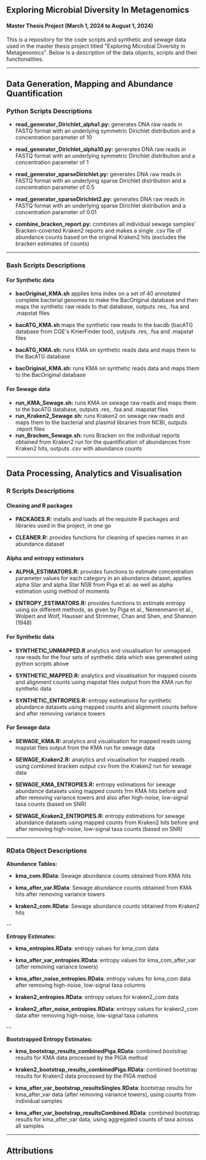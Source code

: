 ## Exploring Microbial Diversity In Metagenomics
#### Master Thesis Project (March 1, 2024 to August 1, 2024)

This is a repository for the code scripts and synthetic and sewage data used in the master thesis project titled "Exploring Microbial Diversity in Metagenomics". Below is a description of the data objects, scripts and their functionalities.

---

## Data Generation, Mapping and Abundance Quantification

### Python Scripts Descriptions

- **read_generator_Dirichlet_alpha1.py:** generates DNA raw reads in FASTQ format with an underlying symmetric Dirichlet distribution and a concentration parameter of 10
  
- **read_generator_Dirichlet_alpha10.py:** generates DNA raw reads in FASTQ format with an underlying symmetric Dirichlet distribution and a concentration parameter of 1
  
- **read_generator_sparseDirichlet.py:** generates DNA raw reads in FASTQ format with an underlying sparse Dirichlet distribution and a concentration parameter of 0.5
  
- **read_generator_sparseDirichlet2.py:** generates DNA raw reads in FASTQ format with an underlying sparse Dirichlet distribution and a concentration parameter of 0.01
  
- **combine_bracken_report.py:** combines all individual sewage samples' Bracken-coverted Kraken2 reports and makes a single .csv file of abundance counts based on the original Kraken2 hits (excludes the bracken estimates of counts)

---

### Bash Scripts Descriptions

#### For Synthetic data

- **bacOriginal_KMA.sh** applies kma index on a set of 40 annotated complete bacterial genomes to make the BacOriginal database and then maps the synthetic raw reads to that database, outputs .res, .fsa and .mapstat files
- **bacATG_KMA.sh** maps the synthetic raw reads to the bacdb (bacATG database from CGE's KmerFinder tool), outputs .res, .fsa and .mapstat files

- **bacATG_KMA.sh:** runs KMA on synthetic reads data and maps them to the BacATG database
- **bacOriginal_KMA.sh:** runs KMA on synthetic reads data and maps them to the BacOriginal database

#### For Sewage data

- **run_KMA_Sewage.sh:** runs KMA on sewage raw reads and maps them to the bacATG database, outputs .res, .fsa and .mapstat files
- **run_Kraken2_Sewage.sh:** runs Kraken2 on sewage raw reads and maps them to the bacterial and plasmid libraries from NCBI, outputs .report files
- **run_Bracken_Sewage.sh:** runs Bracken on the individual reports obtained from Kraken2 run for the quantification of abundances from Kraken2 hits, outputs .csv with abundance counts

---

## Data Processing, Analytics and Visualisation

### R Scripts Descriptions

#### Cleaning and R packages
- **PACKAGES.R:** installs and loads all the requisite R packages and libraries used in the project, in one go
  
- **CLEANER.R:** provides functions for cleaning of species names in an abundance dataset

#### Alpha and entropy estimators
- **ALPHA_ESTIMATORS.R:** provides functions to estimate concentration parameter values for each category in an abundance dataset, applies alpha Star and alpha Star NSB from Piga et al. as well as alpha estimation using method of moments
  
- **ENTROPY_ESTIMATORS.R:** provides functions to estimate entropy using six different methods, as given by Piga et al., Nemenmann et al., Wolpert and Wolf, Hausser and Strimmer, Chao and Shen, and Shannon (1948)

#### For Synthetic data
- **SYNTHETIC_UNMAPPED.R** analytics and visualisation for unmapped raw reads for the four sets of synthetic data which was generated using python scripts above
  
- **SYNTHETIC_MAPPED.R:** analytics and visualisation for mapped counts and alignment counts using mapstat files output from the KMA run for synthetic data

- **SYNTHETIC_ENTROPIES.R:** entropy estimations for synthetic abundance datasets using mapped counts and alignment counts before and after removing variance towers

#### For Sewage data
- **SEWAGE_KMA.R:** analytics and visualisation for mapped reads using mapstat files output from the KMA run for sewage data
- **SEWAGE_Kraken2.R:** analytics and visualisation for mapped reads using combined bracken output csv from the Kraken2 run for sewage data

- **SEWAGE_KMA_ENTROPIES.R:** entropy estimations for sewage abundance datasets using mapped counts frm KMA hits before and after removing variance towers and also after high-noise, low-signal taxa counts (based on SNR)
- **SEWAGE_Kraken2_ENTROPIES.R:** entropy estimations for sewage abundance datasets using mapped counts from Kraken2 hits before and after removing high-noise, low-signal taxa counts (based on SNR)

---

### RData Object Descriptions

**Abundance Tables:**
- **kma_com.RData**: Sewage abundance counts obtained from KMA hits
- **kma_after_var.RData**: Sewage abundance counts obtained from KMA hits after removing variance towers

- **kraken2_com.RData**: Sewage abundance counts obtained from Kraken2 hits

--

**Entropy Estimates:**

- **kma_entropies.RData**: entropy values for kma_com data
- **kma_after_var_entropies.RData**: entropy values for kma_com_after_var (after removing variance towers)
- **kma_after_noise_entropies.RData**: entropy values for kma_com data after removing high-noise, low-signal taxa columns
 
- **kraken2_entropies.RData**: entropy values for kraken2_com data
- **kraken2_after_noise_entropies.RData**: entropy values for kraken2_com data after removing high-noise, low-signal taxa columns

--

**Bootstrapped Entropy Estimates:**

- **kma_bootstrap_results_combinedPiga.RData**: combined bootstrap results for KMA data processed by the PIGA method
- **kraken2_bootstrap_results_combinedPiga.RData**: combined bootstrap results for Kraken2 data processed by the PIGA method

- **kma_after_var_bootstrap_resultsSingles.RData**: bootstrap results for kma_after_var data (after removing variance towers), using counts from individual samples
- **kma_after_var_bootstrap_resultsCombined.RData**: combined bootstrap results for kma_after_var data, using aggregated counts of taxa across all samples

---

## Attributions


